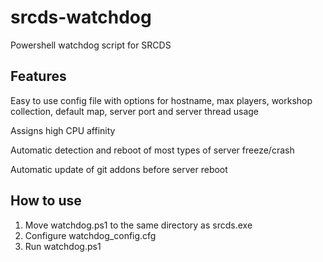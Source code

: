 # srcds-watchdog
Powershell watchdog script for SRCDS

## Features
Easy to use config file with options for hostname, max players, workshop collection, default map, server port and server thread usage

Assigns high CPU affinity

Automatic detection and reboot of most types of server freeze/crash

Automatic update of git addons before server reboot

## How to use
1. Move watchdog.ps1 to the same directory as srcds.exe
2. Configure watchdog_config.cfg
3. Run watchdog.ps1
